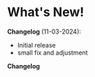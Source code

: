 # What's New!

**Changelog** (11-03-2024):
- Initial release
- small fix and adjustment

**Changelog**
